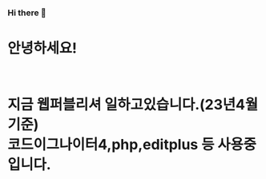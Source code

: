 ### Hi there 👋
<h1>안녕하세요! <h1><br>
  지금 웹퍼블리셔 일하고있습니다.(23년4월기준)<br>
  코드이그나이터4,php,editplus 등 사용중입니다.<br>
  
